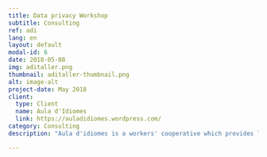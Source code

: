 ```yaml
---
title: Data privacy Workshop
subtitle: Consulting
ref: adi
lang: en
layout: default
modal-id: 6
date: 2018-05-08
img: aditaller.png
thumbnail: aditaller-thumbnail.png
alt: image-alt
project-date: May 2018
client:
  type: Client
  name: Aula d'Idiomes
  link: https://auladidiomes.wordpress.com/
category: Consulting
description: "Aula d'idiomes is a workers' cooperative which provides language services such as courses and translations. Both their internal organization and translation work rely on digital tools and infrastructure. They needed to understand the fundamentals of internet privacy and data security, furthermore based on that asses the risks involved in their workflow. We provided them with a four-hour personalized informative session with hands-on examples not only to explain them about data security but also we presented safe and soverign alternatives to the tools of multinational giants that they were using on daily basis."

---
```

